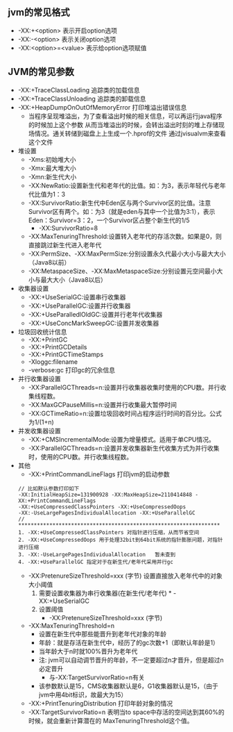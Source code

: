 ## jvm的常见格式
* -XX:+\<option\> 表示开启option选项
* -XX:-\<option\> 表示关闭option选项
* -XX:\<option\>=\<value\> 表示给option选项赋值

## JVM的常见参数
* -XX:+TraceClassLoading 追踪类的加载信息
* -XX:+TraceClassUnloading 追踪类的卸载信息
* -XX:+HeapDumpOnOutOfMemoryError 打印堆溢出错误信息
    * 当程序呈现堆溢出，为了查看溢出时候的相关信息，可以再运行java程序的时候加上这个参数
        从而当堆溢出的时候，会转出溢出时刻的堆上存储现场情况。通关转储到磁盘上上生成一个.hprof的文件
        通过jvisualvm来查看这个文件
* 堆设置
    * -Xms:初始堆大小
    * -Xmx:最大堆大小
    * -Xmn:新生代大小
    * -XX:NewRatio:设置新生代和老年代的比值。如：为3，表示年轻代与老年代比值为1：3
    * -XX:SurvivorRatio:新生代中Eden区与两个Survivor区的比值。注意Survivor区有两个。如：为3（就是eden与其中一个比值为3:1），表示Eden：Survivor=3：2，一个Survivor区占整个新生代的1/5  
        * -XX:SurvivorRatio=8
    * -XX:MaxTenuringThreshold:设置转入老年代的存活次数。如果是0，则直接跳过新生代进入老年代
    * -XX:PermSize、-XX:MaxPermSize:分别设置永久代最小大小与最大大小（Java8以前）
    * -XX:MetaspaceSize、-XX:MaxMetaspaceSize:分别设置元空间最小大小与最大大小（Java8以后）
* 收集器设置
    * -XX:+UseSerialGC:设置串行收集器
    * -XX:+UseParallelGC:设置并行收集器
    * -XX:+UseParalledlOldGC:设置并行老年代收集器
    * -XX:+UseConcMarkSweepGC:设置并发收集器
* 垃圾回收统计信息
    * -XX:+PrintGC
    * -XX:+PrintGCDetails
    * -XX:+PrintGCTimeStamps
    * -Xloggc:filename
    * -verbose:gc 打印gc的冗余信息
* 并行收集器设置
    * -XX:ParallelGCThreads=n:设置并行收集器收集时使用的CPU数。并行收集线程数。
    * -XX:MaxGCPauseMillis=n:设置并行收集最大暂停时间
    * -XX:GCTimeRatio=n:设置垃圾回收时间占程序运行时间的百分比。公式为1/(1+n)
* 并发收集器设置
    * -XX:+CMSIncrementalMode:设置为增量模式。适用于单CPU情况。
    * -XX:ParallelGCThreads=n:设置并发收集器新生代收集方式为并行收集时，使用的CPU数。并行收集线程数。
* 其他
    * -XX:+PrintCommandLineFlags    打印jvm的启动参数  
    ```
    // 比如默认参数打印如下
    -XX:InitialHeapSize=131900928 -XX:MaxHeapSize=2110414848 -XX:+PrintCommandLineFlags 
    -XX:+UseCompressedClassPointers -XX:+UseCompressedOops 
    -XX:-UseLargePagesIndividualAllocation -XX:+UseParallelGC
    // *****************************************************************
    1. -XX:+UseCompressedClassPointers 对指针进行压缩，从而节省空间
    2. -XX:+UseCompressedOops 用于处理32bit到64bit系统的指针膨胀问题，对指针进行压缩
    3. -XX:-UseLargePagesIndividualAllocation   暂未查到
    4. -XX:+UseParallelGC 指定对于在新生代/老年代采用并行gc
    ``` 
    * -XX:PretenureSizeThreshold=xxx (字节) 设置直接放入老年代中的对象大小阈值
        1. 需要设置收集器为串行收集器(在新生代/老年代)
          * -XX:+UseSerialGC
        2. 设置阈值
              * -XX:PretenureSizeThreshold=xxx (字节)
    * -XX:MaxTenuringThreshold=n   
        * 设置在新生代中那些能晋升到老年代对象的年龄
        * 年龄：就是存活在新生代中，经历了的gc次数+1（即默认年龄是1）
        * 当年龄大于n时就100%晋升为老年代
        * 注: jvm可以自动调节晋升的年龄，不一定要超过n才晋升，但是超过n必定晋升
            * 与-XX:TargetSurvivorRatio=n有关
        * 该参数默认是15，CMS收集器默认是6，G1收集器默认是15，（由于jvm中用4bit标识，故最大为15）
    * -XX:+PrintTenuringDistribution 打印年龄对象的情况
    * -XX:TargetSurvivorRatio=n 表明当to space中存活的空间达到其60%的时候，就会重新计算潜在的
        MaxTenuringThreshold这个值。


